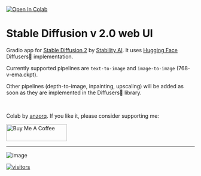 [![Open In Colab](https://colab.research.google.com/assets/colab-badge.svg)](https://colab.research.google.com/github/qunash/stable-diffusion-2-gui/blob/main/stable_diffusion_2_0.ipynb)
# **Stable Diffusion v 2.0 web UI**
Gradio app for [Stable Diffusion 2](https://huggingface.co/stabilityai/stable-diffusion-2) by [Stability AI](https://stability.ai/).
It uses [Hugging Face](https://huggingface.co/) Diffusers🧨 implementation.

Currently supported pipelines are `text-to-image` and `image-to-image` (768-v-ema.ckpt).

Other pipelines (depth-to-image, inpainting, upscaling) will be added as soon as they are implemented in the Diffusers🧨 library.

<br>

Colab by [anzorq](https://twitter.com/hahahahohohe). If you like it, please consider supporting me:

[<a href="https://www.buymeacoffee.com/anzorq" target="_blank"><img src="https://cdn.buymeacoffee.com/buttons/v2/default-yellow.png" height="45px" width="162px" alt="Buy Me A Coffee"></a>](https://www.buymeacoffee.com/anzorq)

---
![image](https://user-images.githubusercontent.com/3750161/203986329-13b8964e-9289-41ea-8c58-8eb0b04d19c9.PNG)

[![visitors](https://visitor-badge.glitch.me/badge?page_id=qunash/stable-diffusion-2-gui)](https://visitor-badge.glitch.me)
